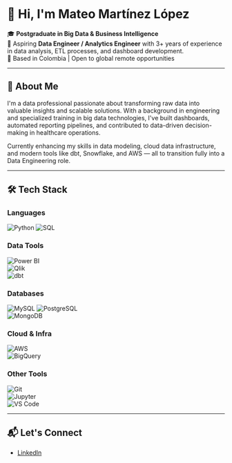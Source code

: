 # 👋 Hi, I'm Mateo Martínez López

🎓 **Postgraduate in Big Data & Business Intelligence**  
💼 Aspiring **Data Engineer / Analytics Engineer** with 3+ years of experience in data analysis, ETL processes, and dashboard development.  
📍 Based in Colombia | Open to global remote opportunities  

---

## 🚀 About Me

I'm a data professional passionate about transforming raw data into valuable insights and scalable solutions. With a background in engineering and specialized training in big data technologies, I've built dashboards, automated reporting pipelines, and contributed to data-driven decision-making in healthcare operations.

Currently enhancing my skills in data modeling, cloud data infrastructure, and modern tools like dbt, Snowflake, and AWS — all to transition fully into a Data Engineering role.

---

## 🛠️ Tech Stack

### Languages  
![Python](https://img.shields.io/badge/Python-3776AB?style=for-the-badge&logo=python&logoColor=white)  ![SQL](https://img.shields.io/badge/SQL-4479A1?style=for-the-badge&logo=postgresql&logoColor=white)

### Data Tools  
![Power BI](https://img.shields.io/badge/Power%20BI-F2C811?style=for-the-badge&logo=powerbi&logoColor=black)  
![Qlik](https://img.shields.io/badge/Qlik-009845?style=for-the-badge&logo=qlik&logoColor=white)  
![dbt](https://img.shields.io/badge/dbt-FF694B?style=for-the-badge&logo=dbt&logoColor=white)  

### Databases 
![MySQL](https://img.shields.io/badge/MySQL-4479A1?style=for-the-badge&logo=mysql&logoColor=white)
![PostgreSQL](https://img.shields.io/badge/PostgreSQL-336791?style=for-the-badge&logo=postgresql&logoColor=white)  
![MongoDB](https://img.shields.io/badge/MongoDB-47A248?style=for-the-badge&logo=mongodb&logoColor=white)

### Cloud & Infra  
![AWS](https://img.shields.io/badge/AWS-232F3E?style=for-the-badge&logo=amazonaws&logoColor=white)  
![BigQuery](https://img.shields.io/badge/BigQuery-4285F4?style=for-the-badge&logo=googlecloud&logoColor=white)  

### Other Tools  
![Git](https://img.shields.io/badge/Git-F05032?style=for-the-badge&logo=git&logoColor=white)  
![Jupyter](https://img.shields.io/badge/Jupyter-F37626?style=for-the-badge&logo=jupyter&logoColor=white)  
![VS Code](https://img.shields.io/badge/VS%20Code-007ACC?style=for-the-badge&logo=visual-studio-code&logoColor=white)


---

## 📬 Let's Connect

- [LinkedIn](https://www.linkedin.com/in/mateo-mart%C3%ADnez-l%C3%B3pez-bdbi/)
